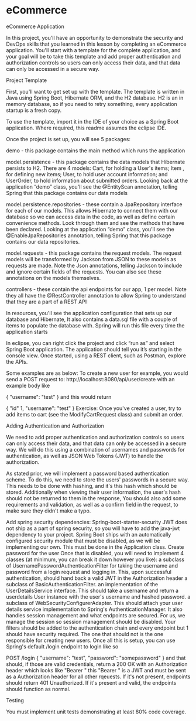 # eCommerce
eCommerce Application

In this project, you'll have an opportunity to demonstrate the security and DevOps skills that you learned in this lesson by completing an eCommerce application. You'll start with a template for the complete application, and your goal will be to take this template and add proper authentication and authorization controls so users can only access their data, and that data can only be accessed in a secure way.

Project Template

First, you'll want to get set up with the template. The template is written in Java using Spring Boot, Hibernate ORM, and the H2 database. H2 is an in memory database, so if you need to retry something, every application startup is a fresh copy.

To use the template, import it in the IDE of your choice as a Spring Boot application. Where required, this readme assumes the eclipse IDE.

Once the project is set up, you will see 5 packages:

demo - this package contains the main method which runs the application

model.persistence - this package contains the data models that Hibernate persists to H2. There are 4 models: Cart, for holding a User's items; Item , for defining new items; User, to hold user account information; and UserOrder, to hold information about submitted orders. Looking back at the application “demo” class, you'll see the @EntityScan annotation, telling Spring that this package contains our data models

model.persistence.repositories - these contain a JpaRepository interface for each of our models. This allows Hibernate to connect them with our database so we can access data in the code, as well as define certain convenience methods. Look through them and see the methods that have been declared. Looking at the application “demo” class, you’ll see the @EnableJpaRepositories annotation, telling Spring that this package contains our data repositories.

model.requests - this package contains the request models. The request models will be transformed by Jackson from JSON to these models as requests are made. Note the Json annotations, telling Jackson to include and ignore certain fields of the requests. You can also see these annotations on the models themselves.

controllers - these contain the api endpoints for our app, 1 per model. Note they all have the @RestController annotation to allow Spring to understand that they are a part of a REST API

In resources, you'll see the application configuration that sets up our database and Hibernate, It also contains a data.sql file with a couple of items to populate the database with. Spring will run this file every time the application starts

In eclipse, you can right click the project and click “run as” and select Spring Boot application. The application should tell you it’s starting in the console view. Once started, using a REST client, such as Postman, explore the APIs.

Some examples are as below: To create a new user for example, you would send a POST request to: http://localhost:8080/api/user/create with an example body like

{
    "username": "test"
}
and this would return

{
    "id" 1,
    "username": "test"
}
Exercise: Once you've created a user, try to add items to cart (see the ModifyCartRequest class) and submit an order.

Adding Authentication and Authorization

We need to add proper authentication and authorization controls so users can only access their data, and that data can only be accessed in a secure way. We will do this using a combination of usernames and passwords for authentication, as well as JSON Web Tokens (JWT) to handle the authorization.

As stated prior, we will implement a password based authentication scheme. To do this, we need to store the users' passwords in a secure way. This needs to be done with hashing, and it's this hash which should be stored. Additionally when viewing their user information, the user's hash should not be returned to them in the response, You should also add some requirements and validation, as well as a confirm field in the request, to make sure they didn't make a typo.

Add spring security dependencies:
Spring-boot-starter-security
JWT does not ship as a part of spring security, so you will have to add the
java-jwt dependency to your project.
Spring Boot ships with an automatically configured security module that must be disabled, as we will be implementing our own. This must be done in the Application class.
Create password for the user
Once that is disabled, you will need to implement 4 classes (at minimum, you can break it down however you like):
a subclass of UsernamePasswordAuthenticationFilter for taking the username and password from a login request and logging in. This, upon successful authentication, should hand back a valid JWT in the Authorization header
a subclass of BasicAuthenticationFilter.
an implementation of the UserDetailsService interface. This should take a username and return a userdetails User instance with the user's username and hashed password.
a subclass of WebSecurityConfigurerAdapter. This should attach your user details service implementation to Spring's AuthenticationManager. It also handles session management and what endpoints are secured. For us, we manage the session so session management should be disabled. Your filters should be added to the authentication chain and every endpoint but 1 should have security required. The one that should not is the one responsible for creating new users.
Once all this is setup, you can use Spring's default /login endpoint to login like so

POST /login 
{
    "username": "test",
    "password": "somepassword"
}
and that should, if those are valid credentials, return a 200 OK with an Authorization header which looks like "Bearer " this "Bearer " is a JWT and must be sent as a Authorization header for all other rqeuests. If it's not present, endpoints should return 401 Unauthorized. If it's present and valid, the endpoints should function as normal.

Testing

You must implement unit tests demonstrating at least 80% code coverage.
